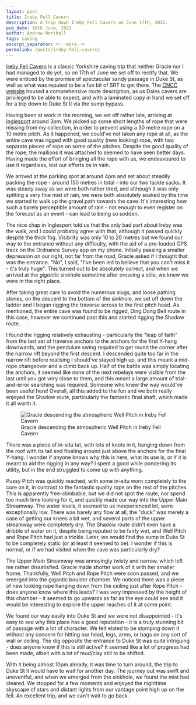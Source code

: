 ```yaml
---
layout: post
title: Ireby Fell Cavern
description: A trip down Ireby Fell Cavern on June 17th, 2022.
pub_date: 18th June, 2022
author: Andrew Northall
tags: caving
excerpt_separator: <!--more-->
permalink: /posts/ireby-fell-cavern/
---
```


[Ireby Fell Cavern][1] is a classic Yorkshire caving trip that neither Gracie nor I had managed to do yet, so on 17th of June we set off to rectify that. We were enticed by the promise of spectacular sandy passage in Duke St, as well as what was reputed to be a fun bit of SRT to get there. The [CNCC website][2] housed a comprehensive route description, as us Dales cavers are privileged to be able to expect, and with a laminated copy in hand we set off for a trip down to Duke St II via the sump bypass.

Having been at work in the morning, we set off rather late, arriving at [Inglesport][3] around 3pm. We picked up some short lengths of rope that were missing from my collection, in order to prevent using a 30 metre rope on a 10 metre pitch. As it happened, we could've not taken any rope at all, as the entire cave was rigged with good quality (new looking) rope, with two separate pieces of rope on some of the pitches. Despite the good quality of the rope, the mallions it was attached to seemed to have seen better days. Having made the effort of bringing all the rope with us, we endeavoured to use it regardless, lest our efforts be in vain.

<!--more-->

We arrived at the parking spot at around 4pm and set about steadily packing the rope - around 150 metres in total - into our two tackle sacks. It was steady away as we were both rather tired, and although it was only spitting a very fine mist of rain, we were both absolutely soaked by the time we started to walk up the gravel path towards the cave. It's interesting how such a barely perceptible amount of rain - not enough to even register on the forecast as an event - can lead to being so sodden.

The nice chap in Inglesport told us that the only bad part about Ireby was the walk, and I could probably agree with that, although it passed quickly despite the thick fog. Visibility was only 10 to 20 metres but we found our way to the entrance without any difficulty, with the aid of a pre-loaded GPS track on the Ordnance Survey app on my phone. Initially passing a smaller depression on our right, not far from the road, Gracie asked if I thought that was the entrance. "No", I said, "I've been led to believe that you can't miss it - it's truly huge". This turned out to be absolutely correct, and when we arrived at the *gigantic* sinkhole sometime after crossing a stile, we knew we were in the right place.

After taking great care to avoid the numerous slugs, and loose pathing stones, on the descent to the bottom of the sinkhole, we set off down the ladder and I began rigging the traverse across to the first pitch head. As mentioned, the entire cave was found to be rigged, Ding Dong Bell route in this case, however we continued past this and started rigging the Shadow route. 

I found the rigging relatively exhausting - particularly the "leap of faith" from the last set of traverse anchors to the anchors for the first Y-hang downwards, and the pendulum swing required to get round the corner after the narrow rift beyond the first descent. I descended quite too far in the narrow rift before realising I should've stayed high up, and this meant a mid-rope changeover and a climb back up. Half of the battle was simply locating the anchors, it seemed like none of the next rebelays were visible from the last until you got very close to them, and this meant a large amount of trial-and-error searching was required. Someone who knew the way would've been useful here! Overall, all this added to the fun and we both really enjoyed the Shadow route, particularly the fantastic final shaft, which made it all worth it.

<figure class="figure">
    <img src="/images/posts/ireby_fell/well_pitch.jpg" alt="Gracie descending the atmospheric Well Pitch in Ireby Fell Cavern" class="figure-img img-fluid rounded">
    <figcaption class="text-center figure-caption">Gracie descending the atmospheric Well Pitch in Ireby Fell Cavern</figcaption>
</figure>

There was a piece of in-situ tat, with lots of knots in it, hanging down from the roof with its tail end floating around just above the anchors for the final Y-hang. I wonder if anyone knows why this is here, what its use is, or if it is meant to aid the rigging in any way? I spent a good while pondering its utility, but in the end struggled to come up with anything.

Pussy Pitch was quickly reached, with some in-situ worn completely to the core on it, in contrast to the fantastic quality rope on the rest of the pitches. This is apparently free-climbable, but we did not spot the route, nor spend too much time looking for it, and quickly made our way into the Upper Main Streamway. The water levels, it seemed to us inexperienced lot, were exceptionally low. There was barely any flow at all, the "duck" was merely a case of getting our knees a bit wet, and several parts of the upper streamway were completely dry. The Shadow route didn't even have a dribble of water on it, despite being reputed to be fairly wet, and Well Pitch and Rope Pitch had just a trickle. Later, we would find the sump in Duke St to be completely static (or at least it seemed to be). I wonder if this is normal, or if we had visited when the cave was particularly dry?

The Upper Main Streamway was annoyingly twisty and narrow, which left me rather dissatisfied. Gracie made shorter work of it with her smaller frame. Thankfully, Well Pitch and Rope Pitch were soon passed, and we emerged into the gigantic boulder chamber. We noticed there was a piece of new looking rope hanging down from the ceiling just after Rope Pitch - does anyone know where this leads? I was very impressed by the height of this chamber - it seemed to go upwards as far as the eye could see and it would be interesting to explore the upper reaches of it at some point.

We found our way easily into Duke St and we were not disappointed - it's easy to see why this place has a good reputation - it is a truly stunning bit of passage with a lot of character. We felt elated to be stomping down it without any concern for hitting our head, legs, arms, or bags on any sort of wall or ceiling. The dig opposite the entrance to Duke St was quite intriguing - does anyone know if this is still active? It seemed like a lot of progress had been made, albeit with a lot of mud/clay still to be shifted.

With it being almost 10pm already, it was time to turn around, the trip to Duke St II would have to wait for another day. The journey out was swift and uneventful, and when we emerged from the sinkhole, we found the mist had cleared. We stopped for a few moments and enjoyed the nighttime skyscape of stars and distant lights from our vantage point high up on the fell. An excellent trip, and we can't wait to go back.


[1]: https://en.wikipedia.org/wiki/Ireby_Fell_Cavern    "Wikipedia: Ireby Fell Cavern"
[2]: https://cncc.org.uk/cave/ireby-fell-cavern         "CNCC: Ireby Fell Cavern"
[3]: https://www.inglesport.com/                        "Inglesport website"